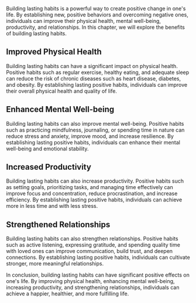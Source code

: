 
Building lasting habits is a powerful way to create positive change in one's life. By establishing new, positive behaviors and overcoming negative ones, individuals can improve their physical health, mental well-being, productivity, and relationships. In this chapter, we will explore the benefits of building lasting habits.

Improved Physical Health
------------------------

Building lasting habits can have a significant impact on physical health. Positive habits such as regular exercise, healthy eating, and adequate sleep can reduce the risk of chronic diseases such as heart disease, diabetes, and obesity. By establishing lasting positive habits, individuals can improve their overall physical health and quality of life.

Enhanced Mental Well-being
--------------------------

Building lasting habits can also improve mental well-being. Positive habits such as practicing mindfulness, journaling, or spending time in nature can reduce stress and anxiety, improve mood, and increase resilience. By establishing lasting positive habits, individuals can enhance their mental well-being and emotional stability.

Increased Productivity
----------------------

Building lasting habits can also increase productivity. Positive habits such as setting goals, prioritizing tasks, and managing time effectively can improve focus and concentration, reduce procrastination, and increase efficiency. By establishing lasting positive habits, individuals can achieve more in less time and with less stress.

Strengthened Relationships
--------------------------

Building lasting habits can also strengthen relationships. Positive habits such as active listening, expressing gratitude, and spending quality time with loved ones can improve communication, build trust, and deepen connections. By establishing lasting positive habits, individuals can cultivate stronger, more meaningful relationships.

In conclusion, building lasting habits can have significant positive effects on one's life. By improving physical health, enhancing mental well-being, increasing productivity, and strengthening relationships, individuals can achieve a happier, healthier, and more fulfilling life.
